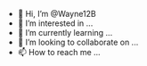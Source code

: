 - 👋 Hi, I’m @Wayne12B
- 👀 I’m interested in ...
- 🌱 I’m currently learning ...
- 💞️ I’m looking to collaborate on ...
- 📫 How to reach me ...

<!---
Wayne12B/Wayne12B is a ✨ special ✨ repository because its `README.md` (this file) appears on your GitHub profile.
You can click the Preview link to take a look at your changes.
--->
